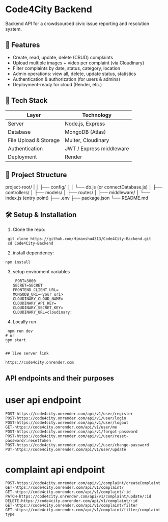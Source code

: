 # Code4City Backend

Backend API for a crowdsourced civic issue reporting and resolution system.

## 🚀 Features

- Create, read, update, delete (CRUD) complaints
- Upload multiple images + video per complaint (via Cloudinary)
- Filter complaints by date, status, category, location
- Admin operations: view all, delete, update status, statistics
- Authentication & authorization (for users & admins)
- Deployment-ready for cloud (Render, etc.)

## 🧰 Tech Stack

| Layer                 | Technology               |
| --------------------- | ------------------------ |
| Server                | Node.js, Express         |
| Database              | MongoDB (Atlas)          |
| File Upload & Storage | Multer, Cloudinary       |
| Authentication        | JWT / Express middleware |
| Deployment            | Render                   |

## 📁 Project Structure

project-root/
|
│ ├── config/
│ │ └── db.js (or connectDatabase.js)
│ ├── controllers/
│ ├── models/
│ ├── routes/
│ ├── middleware/
│ └── index.js (entry point)
├── .env
├── package.json
└── README.md

## 🛠️ Setup & Installation

1. Clone the repo:

```
 git clone https://github.com/Himanshu4313/Code4City-Backend.git
 cd Code4City-Backend

```

2. install dependency:

```
npm install

```

3. setup enviroment variables

   ```
    PORT=3000
   SECRET=SECRET
   FRONTEND_CLIENT_URL=
   MONGODB_URI=<your uri>
   CLOUDINARY_CLOUD_NAME=
   CLOUDINARY_API_KEY=
   CLOUDINARY_SECRET_KEY=
   CLOUDINARY_URL=cloudinary:

   ```

4. Locally run

```
 npm run dev
# or
npm start
``

## live server link
```


```
https://code4city.onrender.com

```
## API endpoints and their purposes

# user api endpoint 
```
POST-https://code4city.onrender.com/api/v1/user/register
POST-https://code4city.onrender.com/api/v1/user/login
POST-https://code4city.onrender.com/api/v1/user/logout
GET-https://code4city.onrender.com/api/v1/user/me
POST-https://code4city.onrender.com/api/v1/forgot-password
POST-https://code4city.onrender.com/api/v1/user/reset-password/:resetToken
POST-https://code4city.onrender.com/api/v1/user/change-password
PUT-https://code4city.onrender.com/api/v1/user/update
```
# complaint api endpoint
```
POST-https://code4city.onrender.com/api/v1/complaint/createComplaint
GET-https://code4city.onrender.com/api/v1/complaint/
GET-https://code4city.onrender.com/api/v1/complaint/:id
PATCH-https://code4city.onrender.com/api/v1/complaint/update/:id
DELETE-https://code4city.onrender.com/api/v1/complaint/:id
GET-https://code4city.onrender.com/api/v1/complaint/filter
GET-https://code4city.onrender.com/api/v1/complaint/filter/complaint-type
```
